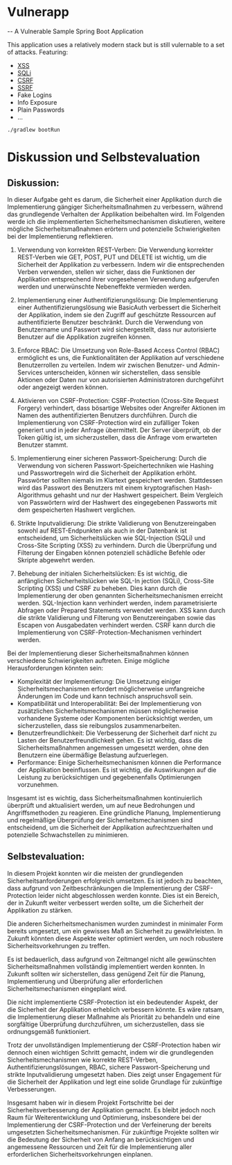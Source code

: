# Vulnerapp

-- A Vulnerable Sample Spring Boot Application

This application uses a relatively modern stack but is still vulernable to a set of attacks.
Featuring:

- [XSS](https://portswigger.net/web-security/cross-site-scripting)
- [SQLi](https://portswigger.net/web-security/sql-injection)
- [CSRF](https://portswigger.net/web-security/csrf)
- [SSRF](https://portswigger.net/web-security/ssrf)
- Fake Logins
- Info Exposure
- Plain Passwords
- ...

```console
./gradlew bootRun
```

# Diskussion und Selbstevaluation

## Diskussion:

In dieser Aufgabe geht es darum, die Sicherheit einer Applikation durch die Implementierung gängiger
Sicherheitsmaßnahmen zu verbessern, während das grundlegende Verhalten der Applikation beibehalten wird. Im Folgenden
werde ich die implementierten Sicherheitsmechanismen diskutieren, weitere mögliche Sicherheitsmaßnahmen erörtern und
potenzielle Schwierigkeiten bei der Implementierung reflektieren.

1. Verwendung von korrekten REST-Verben:
   Die Verwendung korrekter REST-Verben wie GET, POST, PUT und DELETE ist wichtig, um die Sicherheit der Applikation zu
   verbessern. Indem wir die entsprechenden Verben verwenden, stellen wir sicher, dass die Funktionen der Applikation
   entsprechend ihrer vorgesehenen Verwendung aufgerufen werden und unerwünschte Nebeneffekte vermieden werden.

2. Implementierung einer Authentifizierungslösung:
   Die Implementierung einer Authentifizierungslösung wie BasicAuth verbessert die Sicherheit der Applikation, indem sie
   den Zugriff auf geschützte Ressourcen auf authentifizierte Benutzer beschränkt. Durch die Verwendung von Benutzername
   und Passwort wird sichergestellt, dass nur autorisierte Benutzer auf die Applikation zugreifen können.

3. Enforce RBAC:
   Die Umsetzung von Role-Based Access Control (RBAC) ermöglicht es uns, die Funktionalitäten der Applikation auf
   verschiedene Benutzerrollen zu verteilen. Indem wir zwischen Benutzer- und Admin-Services unterscheiden, können wir
   sicherstellen, dass sensible Aktionen oder Daten nur von autorisierten Administratoren durchgeführt oder angezeigt
   werden können.

4. Aktivieren von CSRF-Protection:
   CSRF-Protection (Cross-Site Request Forgery) verhindert, dass bösartige Websites oder Angreifer Aktionen im Namen des
   authentifizierten Benutzers durchführen. Durch die Implementierung von CSRF-Protection wird ein zufälliger Token
   generiert und in jeder Anfrage übermittelt. Der Server überprüft, ob der Token gültig ist, um sicherzustellen, dass
   die Anfrage vom erwarteten Benutzer stammt.

5. Implementierung einer sicheren Passwort-Speicherung:
   Durch die Verwendung von sicheren Passwort-Speichertechniken wie Hashing und Passwortregeln wird die Sicherheit der
   Applikation erhöht. Passwörter sollten niemals im Klartext gespeichert werden. Stattdessen wird das Passwort des
   Benutzers mit einem kryptografischen Hash-Algorithmus gehasht und nur der Hashwert gespeichert. Beim Vergleich von
   Passwörtern wird der Hashwert des eingegebenen Passworts mit dem gespeicherten Hashwert verglichen.

6. Strikte Inputvalidierung:
   Die strikte Validierung von Benutzereingaben sowohl auf REST-Endpunkten als auch in der Datenbank ist entscheidend,
   um Sicherheitslücken wie SQL-Injection (SQLi) und Cross-Site Scripting (XSS) zu verhindern. Durch die Überprüfung und
   Filterung der Eingaben können potenziell schädliche Befehle oder Skripte abgewehrt werden.

7. Behebung der initialen Sicherheitslücken:
   Es ist wichtig, die anfänglichen Sicherheitslücken wie SQL-In jection (SQLi), Cross-Site Scripting (XSS) und CSRF zu
   beheben. Dies kann durch die Implementierung der oben genannten
   Sicherheitsmechanismen erreicht werden. SQL-Injection kann verhindert werden, indem parametrisierte Abfragen oder
   Prepared Statements verwendet werden. XSS kann durch die strikte Validierung und Filterung von Benutzereingaben sowie
   das Escapen von Ausgabedaten verhindert werden. CSRF kann durch die Implementierung von CSRF-Protection-Mechanismen
   verhindert werden.

Bei der Implementierung dieser Sicherheitsmaßnahmen können verschiedene Schwierigkeiten auftreten. Einige mögliche
Herausforderungen könnten sein:

- Komplexität der Implementierung: Die Umsetzung einiger Sicherheitsmechanismen erfordert möglicherweise umfangreiche
  Änderungen im Code und kann technisch anspruchsvoll sein.
- Kompatibilität und Interoperabilität: Bei der Implementierung von zusätzlichen Sicherheitsmechanismen müssen
  möglicherweise vorhandene Systeme oder Komponenten berücksichtigt werden, um sicherzustellen, dass sie reibungslos
  zusammenarbeiten.
- Benutzerfreundlichkeit: Die Verbesserung der Sicherheit darf nicht zu Lasten der Benutzerfreundlichkeit gehen. Es ist
  wichtig, dass die Sicherheitsmaßnahmen angemessen umgesetzt werden, ohne den Benutzern eine übermäßige Belastung
  aufzuerlegen.
- Performance: Einige Sicherheitsmechanismen können die Performance der Applikation beeinflussen. Es ist wichtig, die
  Auswirkungen auf die Leistung zu berücksichtigen und gegebenenfalls Optimierungen vorzunehmen.

Insgesamt ist es wichtig, dass Sicherheitsmaßnahmen kontinuierlich überprüft und aktualisiert werden, um auf neue
Bedrohungen und Angriffsmethoden zu reagieren. Eine gründliche Planung, Implementierung und regelmäßige Überprüfung der
Sicherheitsmechanismen sind entscheidend, um die Sicherheit der Applikation aufrechtzuerhalten und potenzielle
Schwachstellen zu minimieren.

## Selbstevaluation:
In diesem Projekt konnten wir die meisten der grundlegenden Sicherheitsanforderungen erfolgreich umsetzen. Es ist jedoch
zu beachten, dass aufgrund von Zeitbeschränkungen die Implementierung der CSRF-Protection leider nicht abgeschlossen
werden konnte. Dies ist ein Bereich, der in Zukunft weiter verbessert werden sollte, um die Sicherheit der Applikation
zu stärken.

Die anderen Sicherheitsmechanismen wurden zumindest in minimaler Form bereits umgesetzt, um ein gewisses Maß an
Sicherheit zu gewährleisten. In Zukunft könnten diese Aspekte weiter optimiert werden, um noch robustere
Sicherheitsvorkehrungen zu treffen.

Es ist bedauerlich, dass aufgrund von Zeitmangel nicht alle gewünschten Sicherheitsmaßnahmen vollständig implementiert
werden konnten. In Zukunft sollten wir sicherstellen, dass genügend Zeit für die Planung, Implementierung und
Überprüfung aller erforderlichen Sicherheitsmechanismen eingeplant wird.

Die nicht implementierte CSRF-Protection ist ein bedeutender Aspekt, der die Sicherheit der Applikation erheblich
verbessern könnte. Es wäre ratsam, die Implementierung dieser Maßnahme als Priorität zu behandeln und eine sorgfältige
Überprüfung durchzuführen, um sicherzustellen, dass sie ordnungsgemäß funktioniert.

Trotz der unvollständigen Implementierung der CSRF-Protection haben wir dennoch einen wichtigen Schritt gemacht, indem
wir die grundlegenden Sicherheitsmechanismen wie korrekte REST-Verben, Authentifizierungslösungen, RBAC, sichere
Passwort-Speicherung und strikte Inputvalidierung umgesetzt haben. Dies zeigt unser Engagement für die Sicherheit der
Applikation und legt eine solide Grundlage für zukünftige Verbesserungen.

Insgesamt haben wir in diesem Projekt Fortschritte bei der Sicherheitsverbesserung der Applikation gemacht. Es bleibt
jedoch noch Raum für Weiterentwicklung und Optimierung, insbesondere bei der Implementierung der CSRF-Protection und der
Verfeinerung der bereits umgesetzten Sicherheitsmechanismen. Für zukünftige Projekte sollten wir die Bedeutung der
Sicherheit von Anfang an berücksichtigen und angemessene Ressourcen und Zeit für die Implementierung aller
erforderlichen Sicherheitsvorkehrungen einplanen.




